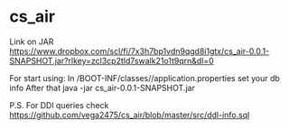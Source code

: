 # cs_air
Link on JAR https://www.dropbox.com/scl/fi/7x3h7bp1vdn9qgd8i1gtx/cs_air-0.0.1-SNAPSHOT.jar?rlkey=zcl3cp2tld7swalk21o1t9qrn&dl=0



For start using:
In /BOOT-INF/classes//application.properties set your db info
After that
java -jar cs_air-0.0.1-SNAPSHOT.jar

P.S. For DDl queries check https://github.com/vega2475/cs_air/blob/master/src/ddl-info.sql
